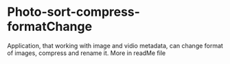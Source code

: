 # Photo-sort-compress-formatChange
Application, that working with image and vidio metadata, can change format of images, compress and rename it. More in readMe file
